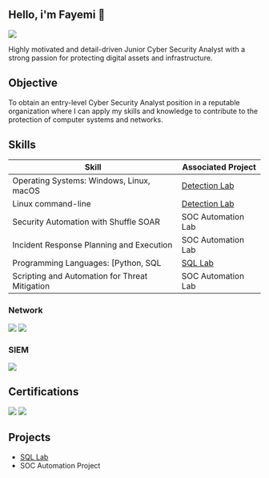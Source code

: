 ## Hello, i'm  Fayemi 👋
<a href="https://www.linkedin.com/in/fayemi-oyesanya-9a2066a2/"><img src="https://img.shields.io/badge/-LinkedIn-0072b1?&style=for-the-badge&logo=linkedin&logoColor=white" /></a>

Highly motivated and detail-driven Junior Cyber Security Analyst with a strong passion for protecting digital assets and infrastructure.

## Objective
To obtain an entry-level Cyber Security Analyst position in a reputable organization where
I can apply my skills and knowledge to contribute to the protection of computer systems and networks.

## Skills

| Skill                                         | Associated Project         |
|-----------------------------------------------|----------------------------|
|  Operating Systems: Windows, Linux, macOS      | <a href="https://google.com">Detection Lab</a>|
|  Linux command-line                            | <a href="https://google.com">Detection Lab</a>|
| Security Automation with Shuffle SOAR         | SOC Automation Lab|
| Incident Response Planning and Execution      | SOC Automation Lab|
| Programming Languages: [Python, SQL           |  <a href="https://github.com/fayemioye/Perform-Filter-SQL-Query/tree/main">SQL Lab</a>|
| Scripting and Automation for Threat Mitigation | SOC Automation Lab|


### Network
<div>
    <img src="https://img.shields.io/badge/-Wireshark-1679A7?&style=for-the-badge&logo=Wireshark&logoColor=white" />
    <img src="https://img.shields.io/badge/-Suricata-EF3B2D?&style=for-the-badge&logo=Suricata&logoColor=white" />

### SIEM
<div>
    <img src="https://img.shields.io/badge/-Splunk-000000?&style=for-the-badge&logo=Splunk&logoColor=white" />

## Certifications
<img src="https://img.shields.io/badge/-Security%2B-FF0000?&style=for-the-badge&logo=CompTIA&logoColor=white" />
<img src="https://img.shields.io/badge/Coursera-Cybersecurity-0062A1?&style=for-the-badge&logo=coursera&logoColor=white" />

## Projects
- <a href="https://github.com/fayemioye/Perform-Filter-SQL-Query/tree/main">SQL Lab</a>
- SOC Automation Project



<!--
**fayemioye/Fayemioye** is a ✨ _special_ ✨ repository because its `README.md` (this file) appears on your GitHub profile.

Here are some ideas to get you started:

- 🔭 I’m currently working on ...
- 🌱 I’m currently learning ...
- 👯 I’m looking to collaborate on ...
- 🤔 I’m looking for help with ...
- 💬 Ask me about ...
- 📫 How to reach me: ...
- 😄 Pronouns: ...
- ⚡ Fun fact: ...
-->
